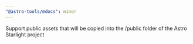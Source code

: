 ```yaml
---
"@astro-tools/mdocs": minor
---
```


Support public assets that will be copied into the /public folder of the Astro Starlight project
